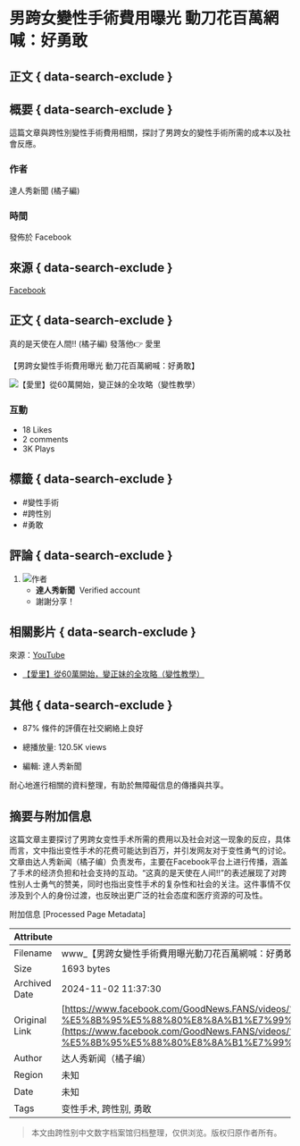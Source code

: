# 男跨女變性手術費用曝光 動刀花百萬網喊：好勇敢

## 正文 { data-search-exclude }


## 概要 { data-search-exclude }
這篇文章與跨性別變性手術費用相關，探討了男跨女的變性手術所需的成本以及社會反應。

### 作者
達人秀新聞 (橘子編)

### 時間
發佈於 Facebook

## 來源 { data-search-exclude }
[Facebook](https://www.facebook.com/GoodNews.FANS/videos/1807785576381961)

## 正文 { data-search-exclude }
真的是天使在人間!! (橘子編) 發落他👉 愛里

【男跨女變性手術費用曝光 動刀花百萬網喊：好勇敢】

![【愛里】從60萬開始，變正妹的全攻略（變性教學）](https://external-sjc3-1.xx.fbcdn.net/emg1/v/t13/14790293800787245702?url=https%3A%2F%2Fi.ytimg.com%2Fvi%2FVApMSbuyuCY%2Fmaxresdefault.jpg&fb_obo=1&utld=ytimg.com&stp=c0.5000x0.5000f_dst-emg0_p98x98_q75&ccb=13-1&oh=06_Q399otOKGRb5K0Uv_bmz_ud2Cp2PhPf9Lkyky6zlnyXxRs4&oe=6728049B&_nc_sid=4c006c)

### 互動
- 18 Likes
- 2 comments
- 3K Plays

## 標籤 { data-search-exclude }
- #變性手術
- #跨性別
- #勇敢

## 評論 { data-search-exclude }
1. ![作者](https://static.xx.fbcdn.net/rsrc.php/v3/yw/r/8iuTX4LlGZO.png)
   - **達人秀新聞**  Verified account
   - 謝謝分享！

## 相關影片 { data-search-exclude }
來源：[YouTube](https://youtu.be/VApMSbuyuCY) 

- [【愛里】從60萬開始，變正妹的全攻略（變性教學）](https://l.facebook.com/l.php?u=https%3A%2F%2Fyoutu.be%2FVApMSbuyuCY&h=AT11saou1kkdxJsxi57LsMMG3bUDJp1svMtUpHN2h9GSM6fLmZdIzs1YqyDjYN1iSD2__QT8o0XXpATPqVQ96wWEjb0-rFoNqv7H_FHhk_v8j7TvxdJ4jstNzAwFiqTGZlBlbMcmWZuZZwABZhNuPU9H&__tn__=R)

## 其他  { data-search-exclude }
- 87% 條件的評價在社交網絡上良好

- 總播放量: 120.5K views

- 編輯: 達人秀新聞

耐心地進行相關的資料整理，有助於無障礙信息的傳播與共享。

## 摘要与附加信息

<!-- tcd_abstract -->
这篇文章主要探讨了男跨女变性手术所需的费用以及社会对这一现象的反应，具体而言，文中指出变性手术的花费可能达到百万，并引发网友对于变性勇气的讨论。文章由达人秀新闻（橘子编）负责发布，主要在Facebook平台上进行传播，涵盖了手术的经济负担和社会支持的互动。“这真的是天使在人间!!”的表述展现了对跨性别人士勇气的赞美，同时也指出变性手术的复杂性和社会的关注。这件事情不仅涉及到个人的身份过渡，也反映出更广泛的社会态度和医疗资源的可及性。
<!-- tcd_abstract_end -->

附加信息 [Processed Page Metadata]

| Attribute       | Value                                  |
|-----------------|----------------------------------------|
| Filename        | www_【男跨女變性手術費用曝光動刀花百萬網喊：好勇敢】__真的是_.md                             |
| Size            | 1693 bytes                           |
| Archived Date   | 2024-11-02 11:37:30                             |
| Original Link   | [https://www.facebook.com/GoodNews.FANS/videos/%E7%94%B7%E8%B7%A8%E5%A5%B3%E8%AE%8A%E6%80%A7%E6%89%8B%E8%A1%93%E8%B2%BB%E7%94%A8%E6%9B%9D%E5%85%89-%E5%8B%95%E5%88%80%E8%8A%B1%E7%99%BE%E8%90%AC%E7%B6%B2%E5%96%8A%E5%A5%BD%E5%8B%87%E6%95%A2/1807785576381961/](https://www.facebook.com/GoodNews.FANS/videos/%E7%94%B7%E8%B7%A8%E5%A5%B3%E8%AE%8A%E6%80%A7%E6%89%8B%E8%A1%93%E8%B2%BB%E7%94%A8%E6%9B%9D%E5%85%89-%E5%8B%95%E5%88%80%E8%8A%B1%E7%99%BE%E8%90%AC%E7%B6%B2%E5%96%8A%E5%A5%BD%E5%8B%87%E6%95%A2/1807785576381961/)                       |
| Author          | 达人秀新闻（橘子编）                               |
| Region          | 未知                               |
| Date            | 未知                                 |
| Tags            | 变性手术, 跨性别, 勇敢                                 |
>
> 本文由跨性别中文数字档案馆归档整理，仅供浏览。版权归原作者所有。
>